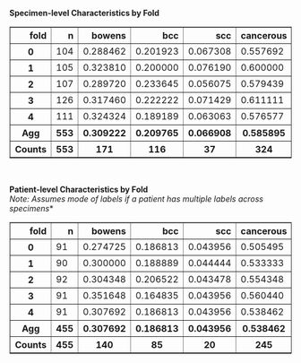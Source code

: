 **Specimen-level Characteristics by Fold**
<div>
<table border="1">
  <thead>
    <tr style="text-align: right;">
      <th>fold</th>
      <th>n</th>
      <th>bowens</th>
      <th>bcc</th>
      <th>scc</th>
      <th>cancerous</th>
      <th>non_cancerous</th>
    </tr>
  </thead>
  <tbody>
    <tr>
      <th>0</th>
      <td>104</td>
      <td>0.288462</td>
      <td>0.201923</td>
      <td>0.067308</td>
      <td>0.557692</td>
      <td>0.442308</td>
    </tr>
    <tr>
      <th>1</th>
      <td>105</td>
      <td>0.323810</td>
      <td>0.200000</td>
      <td>0.076190</td>
      <td>0.600000</td>
      <td>0.400000</td>
    </tr>
    <tr>
      <th>2</th>
      <td>107</td>
      <td>0.289720</td>
      <td>0.233645</td>
      <td>0.056075</td>
      <td>0.579439</td>
      <td>0.420561</td>
    </tr>
    <tr>
      <th>3</th>
      <td>126</td>
      <td>0.317460</td>
      <td>0.222222</td>
      <td>0.071429</td>
      <td>0.611111</td>
      <td>0.388889</td>
    </tr>
    <tr>
      <th>4</th>
      <td>111</td>
      <td>0.324324</td>
      <td>0.189189</td>
      <td>0.063063</td>
      <td>0.576577</td>
      <td>0.423423</td>
    </tr>
    <tr>
      <th>Agg</th>
      <th>553</th>
      <th>0.309222</th>
      <th>0.209765</th>
      <th>0.066908</th>
      <th>0.585895</th>
      <th>0.414105</th>
    </tr>
    <tr>
      <th>Counts</th>
      <th>553</th>
      <th>171</th>
      <th>116</th>
      <th>37</th>
      <th>324</th>
      <th>229</th>
    </tr>
  </tbody>
</table>
</div>
<br>

**Patient-level Characteristics by Fold**  
*Note: Assumes mode of labels if a patient has multiple labels across specimens**
<div>
<table border="1">
  <thead>
    <tr style="text-align: right;">
      <th>fold</th>
      <th>n</th>
      <th>bowens</th>
      <th>bcc</th>
      <th>scc</th>
      <th>cancerous</th>
      <th>non_cancerous</th>
    </tr>
  </thead>
  <tbody>
    <tr>
      <th>0</th>
      <td>91</td>
      <td>0.274725</td>
      <td>0.186813</td>
      <td>0.043956</td>
      <td>0.505495</td>
      <td>0.494505</td>
    </tr>
    <tr>
      <th>1</th>
      <td>90</td>
      <td>0.300000</td>
      <td>0.188889</td>
      <td>0.044444</td>
      <td>0.533333</td>
      <td>0.466667</td>
    </tr>
    <tr>
      <th>2</th>
      <td>92</td>
      <td>0.304348</td>
      <td>0.206522</td>
      <td>0.043478</td>
      <td>0.554348</td>
      <td>0.445652</td>
    </tr>
    <tr>
      <th>3</th>
      <td>91</td>
      <td>0.351648</td>
      <td>0.164835</td>
      <td>0.043956</td>
      <td>0.560440</td>
      <td>0.439560</td>
    </tr>
    <tr>
      <th>4</th>
      <td>91</td>
      <td>0.307692</td>
      <td>0.186813</td>
      <td>0.043956</td>
      <td>0.538462</td>
      <td>0.461538</td>
    </tr>
    <tr>
      <th>Agg</th>
      <th>455</th>
      <th>0.307692</th>
      <th>0.186813</th>
      <th>0.043956</th>
      <th>0.538462</th>
      <th>0.461538</th>
    </tr>
    <tr>
      <th>Counts</th>
      <th>455</th>
      <th>140</th>
      <th>85</th>
      <th>20</th>
      <th>245</th>
      <th>210</th>
    </tr>
  </tbody>
</table>
</div>